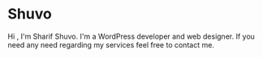 # Shuvo
Hi , I'm Sharif Shuvo. I'm a WordPress developer and web designer. If you need any need regarding my services feel free to contact me.
